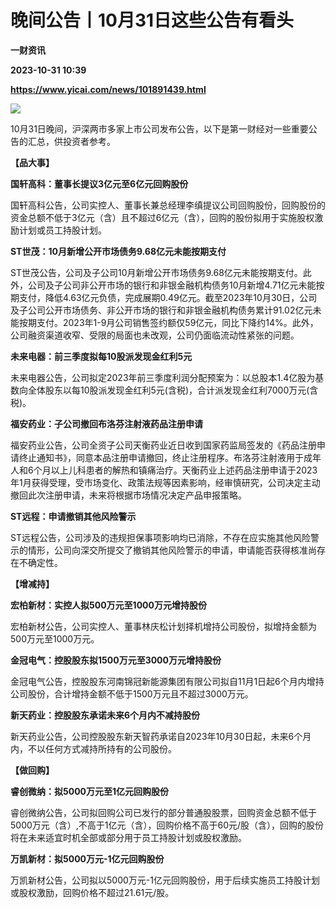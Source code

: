 # 晚间公告丨10月31日这些公告有看头
**一财资讯**

**2023-10-31 10:39**

**https://www.yicai.com/news/101891439.html**

![](https://imgcdn.yicai.com/uppics/slides/2023/10/edb4de946a7b1eaae9d4996be786d100.jpg)

10月31日晚间，沪深两市多家上市公司发布公告，以下是第一财经对一些重要公告的汇总，供投资者参考。

**【品大事】**

**国轩高科：董事长提议3亿元至6亿元回购股份**

国轩高科公告，公司实控人、董事长兼总经理李缜提议公司回购股份，回购股份的资金总额不低于3亿元（含）且不超过6亿元（含），回购的股份拟用于实施股权激励计划或员工持股计划。

**ST世茂：10月新增公开市场债务9.68亿元未能按期支付**

ST世茂公告，公司及子公司10月新增公开市场债务9.68亿元未能按期支付。此外，公司及子公司非公开市场的银行和非银金融机构债务10月新增4.71亿元未能按期支付，降低4.63亿元负债，完成展期0.49亿元。截至2023年10月30日，公司及子公司公开市场债务、非公开市场的银行和非银金融机构债务累计91.02亿元未能按期支付。2023年1-9月公司销售签约额仅59亿元，同比下降约14%。此外，公司融资渠道收窄、受限的局面也未改观，公司仍面临流动性紧张的问题。

**未来电器：前三季度拟每10股派发现金红利5元**

未来电器公告，公司拟定2023年前三季度利润分配预案为：以总股本1.4亿股为基数向全体股东以每10股派发现金红利5元(含税)，合计派发现金红利7000万元(含税)。

**福安药业：子公司撤回布洛芬注射液药品注册申请**

福安药业公告，公司全资子公司天衡药业近日收到国家药监局签发的《药品注册申请终止通知书》，同意本品注册申请撤回，终止注册程序。布洛芬注射液用于成年人和6个月以上儿科患者的解热和镇痛治疗。天衡药业上述药品注册申请于2023年1月获得受理，受市场变化、政策法规等因素影响，经审慎研究，公司决定主动撤回此次注册申请，未来将根据市场情况决定产品申报策略。

**ST远程：申请撤销其他风险警示**

ST远程公告，公司涉及的违规担保事项影响均已消除，不存在应实施其他风险警示的情形，公司向深交所提交了撤销其他风险警示的申请，申请能否获得核准尚存在不确定性。

**【增减持】**

**宏柏新材：实控人拟500万元至1000万元增持股份**

宏柏新材公告，公司实控人、董事林庆松计划择机增持公司股份，拟增持金额为500万元至1000万元。

**金冠电气：控股股东拟1500万元至3000万元增持股份**

金冠电气公告，控股股东河南锦冠新能源集团有限公司拟自11月1日起6个月内增持公司股份，合计增持金额不低于1500万元且不超过3000万元。

**新天药业：控股股东承诺未来6个月内不减持股份**

新天药业公告，公司控股股东新天智药承诺自2023年10月30日起，未来6个月内，不以任何方式减持所持有的公司股份。

**【做回购】**

**睿创微纳：拟5000万元至1亿元回购股份**

睿创微纳公告，公司拟回购公司已发行的部分普通股股票，回购资金总额不低于5000万元（含）,不高于1亿元（含），回购价格不高于60元/股（含），回购的股份将在未来适宜时机全部或部分用于员工持股计划或股权激励。

**万凯新材：拟5000万元-1亿元回购股份**

万凯新材公告，公司拟以5000万元-1亿元回购股份，用于后续实施员工持股计划或股权激励，回购价格不超过21.61元/股。
